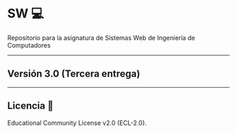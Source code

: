# SW 💻
Repositorio para la asignatura de Sistemas Web de Ingeniería de Computadores
***
## Versión 3.0 (Tercera entrega)
***
## Licencia 📄
Educational Community License v2.0 (ECL-2.0).
